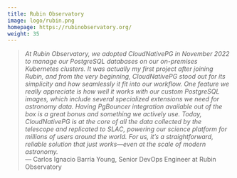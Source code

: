 ```yaml
---
title: Rubin Observatory
image: logo/rubin.png
homepage: https://rubinobservatory.org/
weight: 35
---
```


> _At Rubin Observatory, we adopted CloudNativePG in November 2022 to manage our PostgreSQL databases on our on-premises Kubernetes clusters. It was actually my first project after joining Rubin, and from the very beginning, CloudNativePG stood out for its simplicity and how seamlessly it fit into our workflow. One feature we really appreciate is how well it works with our custom PostgreSQL images, which include several specialized extensions we need for astronomy data. Having PgBouncer integration available out of the box is a great bonus and something we actively use. Today, CloudNativePG is at the core of all the data collected by the telescope and replicated to SLAC, powering our science platform for millions of users around the world. For us, it’s a straightforward, reliable solution that just works—even at the scale of modern astronomy._ 
\
— Carlos Ignacio Barría Young, Senior DevOps Engineer at Rubin Observatory